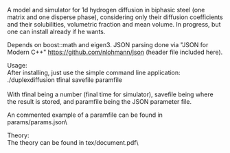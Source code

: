 A model and simulator for 1d hydrogen diffusion in biphasic steel (one matrix and one disperse phase),
considering only their diffusion coefficients and their solubilities,
volumetric fraction and mean volume. In progress, but one can install already if he wants.

Depends on boost::math and eigen3. JSON parsing done via "JSON for Modern C++" https://github.com/nlohmann/json (header file included here).

Usage:\
After installing, just use the simple command line application:\
./duplexdiffusion tfinal savefile paramfile\
\
With tfinal being a number (final time for simulator),
savefile being where the result is stored,
and paramfile being the JSON parameter file.

An commented example of a paramfile can be found in params/params.json\

Theory:\
The theory can be found in tex/document.pdf\